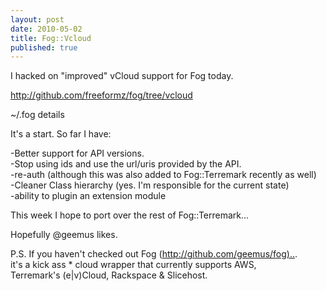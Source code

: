 ```yaml
---
layout: post
date: 2010-05-02
title: Fog::Vcloud
published: true
---
```

<p>I hacked on "improved" vCloud support for Fog today. <p /> <a href="http://github.com/freeformz/fog/tree/vcloud">http://github.com/freeformz/fog/tree/vcloud</a></p>
<p>~/.fog details<br /><script src="https://gist.github.com/385878.js"></script><p /> It's a start. So far I have: <p /> -Better support for API versions. <br />-Stop using ids and use the url/uris provided by the API. <br />-re-auth (although this was also added to Fog::Terremark recently as well) <br />-Cleaner Class hierarchy (yes. I'm responsible for the current state) <br />-ability to plugin an extension module <p /> This week I hope to port over the rest of Fog::Terremark... <p /> Hopefully @geemus likes. <p /> P.S. If you haven't checked out Fog (<a href="http://github.com/geemus/fog)..">http://github.com/geemus/fog)..</a>. <br />it's a kick ass * cloud wrapper that currently supports AWS, <br />Terremark's (e|v)Cloud, Rackspace &amp; Slicehost.</p>
